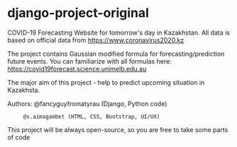 # django-project-original

COVID-19 Forecasting Website for tomorrow's day in Kazakhstan. 
All data is based on official data from https://www.coronavirus2020.kz

The project contains Gaussian modified formula for forecasting/prediction future events. 
You can familiarize with all formulas here: https://covid19forecast.science.unimelb.edu.au

The major aim of this project - help to predict upcoming situation in Kazakhsta.

Authors: @fancyguyfromatyrau (Django, Python code)
          
         @s.aimagambet (HTML, CSS, Bootstrap, UI/UX)
         
        
This project will be always open-source, so you are free to take some parts of code

